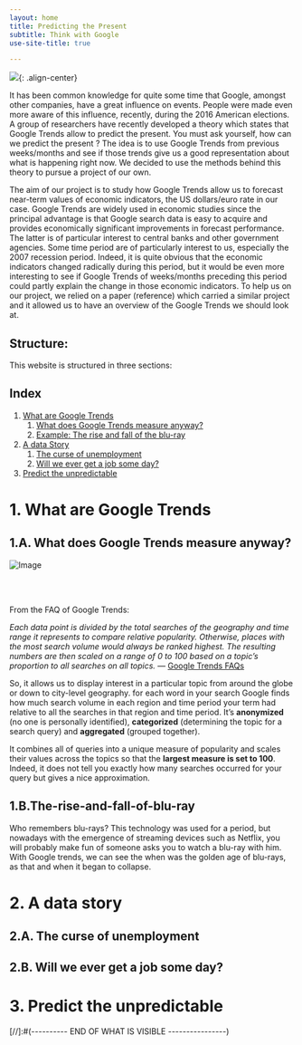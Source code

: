 ```yaml
---
layout: home
title: Predicting the Present 
subtitle: Think with Google
use-site-title: true

---
```


![](../img/fabrizio-verrecchia-Ai7sV3SSMIQ-unsplash.jpg){: .align-center}

It has been common knowledge for quite some time that Google, amongst other companies, have a great influence on events. People were made even more aware of this influence, recently, during the 2016 American elections. 
A group of researchers have recently developed a theory which states that Google Trends allow to predict the present. You must ask yourself, how can we predict the present ? The idea is to use Google Trends from previous weeks/months and see if those trends give us a good representation about what is happening right now. 
We decided to use the methods behind this theory to pursue a project of our own. 


The  aim  of our project is to study how Google Trends allow us to forecast near-term values of economic indicators, the US dollars/euro rate in our case. Google Trends are widely used in economic studies since the principal  advantage  is  that  Google search  data  is  easy  to  acquire  and  provides  economically significant  improvements  in  forecast  performance. The latter is of  particular  interest  to  central  banks  and  other  government agencies.
Some time period are of particularly interest to us, especially the 2007 recession period. Indeed, it is quite obvious that the economic indicators changed radically during this period, but it would be even more interesting to see if Google Trends of weeks/months preceding this period could partly explain the change in those economic indicators. 
To help us on our project, we relied on a paper (reference) which carried a similar project and it allowed us to have an overview of the Google Trends we should look at.

## Structure:

This website is structured in three sections:

## Index
1. [What are Google Trends](#trends)
    1. [What does Google Trends measure anyway?](#-1.A.-what-does-Google-Trends-measure-anyway?)
    2. [Example: The rise and fall of the blu-ray](#-1.B.-The-rise-and-fall-of-blu-ray)
2. [A data Story](#story)
    1. [The curse of unemployment](#2.A.-Curse-of-unemployment)
    2. [Will we ever get a job some day?](#-2.B.-Will-we-ever-get-a-job-some-day?)
3. [Predict the unpredictable](#-3.-Predict-the-unpredictable) 



<a name="trends"></a> 
# 1. What are Google Trends

## <a class="anchor"></a> 1.A. What does Google Trends measure anyway?

![Image](../img/Trends.jpg)

<br>
<br>

From the FAQ of Google Trends: 

*Each data point is divided by the total searches of the geography and time range it represents to compare relative popularity. Otherwise, places with the most search volume would always be ranked highest.
The resulting numbers are then scaled on a range of 0 to 100 based on a topic’s proportion to all searches on all topics.* — [Google Trends FAQs](https://support.google.com/trends/answer/4365533?hl=en)

So, it allows us to display interest in a particular topic from around the globe or down to city-level geography. for each word in your search Google finds how much search volume in each region and time period your term had relative to all the searches in that region and time period. It’s **anonymized** (no one is personally identified), **categorized** (determining the topic for a search query) and **aggregated** (grouped together). 

It combines all of queries into a unique measure of popularity and scales their values across the topics so that the **largest measure is set to 100**. Indeed, it does not tell you exactly how many searches occurred for your query but gives a nice approximation.


## <a class="anchor"></a> 1.B.The-rise-and-fall-of-blu-ray

Who remembers blu-rays? This technology was used for a period, but nowadays with the emergence of streaming devices such as Netflix, you will probably make fun of someone asks you to watch a blu-ray with him. With Google trends, we can see the when was the golden age of blu-rays, as that and when it began to collapse. 


<a name="story"></a> 
# 2. A data story

## <a class="anchor"></a> 2.A. The curse of unemployment


## <a class="anchor"></a> 2.B. Will we ever get a job some day?



<a name="predict"></a> 
# 3. Predict the unpredictable



[//]:#(---------- END OF WHAT IS VISIBLE ----------------)
